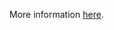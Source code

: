 More information [here](https://docs.prismacloud.io/en/enterprise-edition/policy-reference/aws-policies/aws-logging-policies/bc-aws-logging-24).
